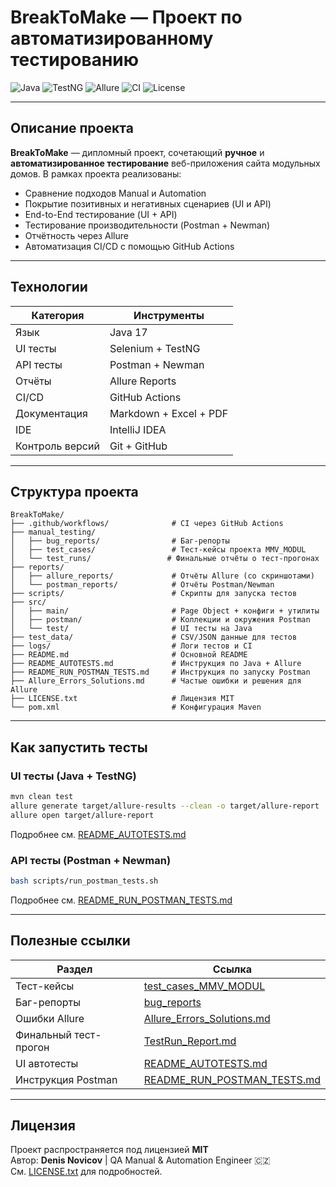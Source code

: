 
# BreakToMake — Проект по автоматизированному тестированию

![Java](https://img.shields.io/badge/java-17-blue)
![TestNG](https://img.shields.io/badge/TestNG-enabled-brightgreen)
![Allure](https://img.shields.io/badge/Allure-integrated-orange)
![CI](https://github.com/dema28/BreakToMake/actions/workflows/CI.yml/badge.svg)
![License](https://img.shields.io/badge/license-MIT-green)

---

## Описание проекта

**BreakToMake** — дипломный проект, сочетающий **ручное** и **автоматизированное тестирование** веб-приложения сайта модульных домов. В рамках проекта реализованы:

- Сравнение подходов Manual и Automation
- Покрытие позитивных и негативных сценариев (UI и API)
- End-to-End тестирование (UI + API)
- Тестирование производительности (Postman + Newman)
- Отчётность через Allure
- Автоматизация CI/CD с помощью GitHub Actions

---

## Технологии

| Категория     | Инструменты                                |
|---------------|---------------------------------------------|
| Язык          | Java 17                                     |
| UI тесты      | Selenium + TestNG                           |
| API тесты     | Postman + Newman                            |
| Отчёты        | Allure Reports                              |
| CI/CD         | GitHub Actions                              |
| Документация  | Markdown + Excel + PDF                      |
| IDE           | IntelliJ IDEA                               |
| Контроль версий| Git + GitHub                               |

---

## Структура проекта

```
BreakToMake/
├── .github/workflows/              # CI через GitHub Actions
├── manual_testing/
│   ├── bug_reports/                # Баг-репорты
│   ├── test_cases/                 # Тест-кейсы проекта MMV_MODUL
│   └── test_runs/                 # Финальные отчёты о тест-прогонах
├── reports/
│   ├── allure_reports/             # Отчёты Allure (со скриншотами)
│   └── postman_reports/            # Отчёты Postman/Newman
├── scripts/                        # Скрипты для запуска тестов
├── src/
│   ├── main/                       # Page Object + конфиги + утилиты
│   ├── postman/                    # Коллекции и окружения Postman
│   └── test/                       # UI тесты на Java
├── test_data/                      # CSV/JSON данные для тестов
├── logs/                           # Логи тестов и CI
├── README.md                       # Основной README
├── README_AUTOTESTS.md             # Инструкция по Java + Allure
├── README_RUN_POSTMAN_TESTS.md     # Инструкция по запуску Postman
├── Allure_Errors_Solutions.md      # Частые ошибки и решения для Allure
├── LICENSE.txt                     # Лицензия MIT
└── pom.xml                         # Конфигурация Maven
```

---

## Как запустить тесты

### UI тесты (Java + TestNG)
```bash
mvn clean test
allure generate target/allure-results --clean -o target/allure-report
allure open target/allure-report
```
Подробнее см. [README_AUTOTESTS.md](README_AUTOTESTS.md)

### API тесты (Postman + Newman)
```bash
bash scripts/run_postman_tests.sh
```
Подробнее см. [README_RUN_POSTMAN_TESTS.md](README_RUN_POSTMAN_TESTS.md)

---

## Полезные ссылки

| Раздел               | Ссылка                                                        |
|----------------------|---------------------------------------------------------------|
| Тест-кейсы          | [test_cases_MMV_MODUL](manual_testing/test_cases/test_cases_MMV_MODUL/) |
| Баг-репорты         | [bug_reports](manual_testing/bug_reports/)                   |
| Ошибки Allure      | [Allure_Errors_Solutions.md](Allure_Errors_Solutions.md)     |
| Финальный тест-прогон| [TestRun_Report.md](manual_testing/test_runs/TestRun_Report.md) |
| UI автотесты      | [README_AUTOTESTS.md](README_AUTOTESTS.md)                   |
| Инструкция Postman | [README_RUN_POSTMAN_TESTS.md](README_RUN_POSTMAN_TESTS.md)   |

---

## Лицензия

Проект распространяется под лицензией **MIT**  
Автор: **Denis Novicov** | QA Manual & Automation Engineer 🇨🇿  
См. [LICENSE.txt](LICENSE.txt) для подробностей.
